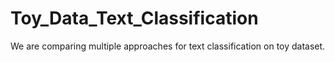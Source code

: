 # Toy_Data_Text_Classification
We are comparing multiple approaches for text classification on toy dataset.
